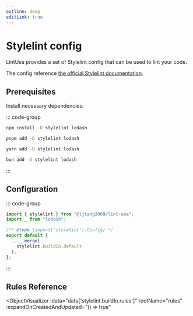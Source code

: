 ```yaml
---
outline: deep
editLink: true
---
```


# Stylelint config

LintUse provides a set of Stylelint config that can be used to lint your code.

The config reference [the official Stylelint documentation].

## Prerequisites

Install necessary dependencies:

::: code-group

```sh [npm]
npm install -D stylelint lodash
```

```sh [pnpm]
pnpm add -D stylelint lodash
```

```sh [yarn]
yarn add -D stylelint lodash
```

```sh [bun]
bun add -D stylelint lodash
```

:::

## Configuration

::: code-group

```js [stylelint.config.js]
import { stylelint } from "@ljtang2009/lint-use";
import _ from "lodash";

/** @type {import('stylelint').Config} */
export default {
  ..._.merge(
    stylelint.buildIn.default
  ),
};
```

:::

<!--@include: ./stylelint-reference.md-->

<!--@include: ./stylelint-usage.md-->

## Rules Reference

<script setup>
import { data } from '@/scripts/rules.data.js'
</script>
<ObjectVisualizer
  :data="data['stylelint.buildIn.rules']"
  rootName="rules"
  :expandOnCreatedAndUpdated="() => true"
></ObjectVisualizer>

[the official Stylelint documentation]: https://stylelint.io
